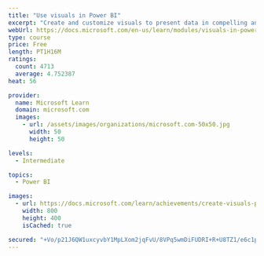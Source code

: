 ```yaml
---
title: "Use visuals in Power BI"
excerpt: "Create and customize visuals to present data in compelling and insightful ways."
webUrl: https://docs.microsoft.com/en-us/learn/modules/visuals-in-power-bi/
type: course
price: Free
length: PT1H16M
ratings:
  count: 4713
  average: 4.752387
heat: 56

provider:
  name: Microsoft Learn
  domain: microsoft.com
  images:
    - url: /assets/images/organizations/microsoft.com-50x50.jpg
      width: 50
      height: 50

levels:
  - Intermediate

topics:
  - Power BI

images:
  - url: https://docs.microsoft.com/learn/achievements/create-visuals-power-bi-desktop-social.png
    width: 800
    height: 400
    isCached: true

secured: "+Vo/p21J6QW1uxcyvbY1MpLXom2jqFvU/8VPq5wmDiFUDRI+R+U8TZ1/e6c1pktIu2mvujh9aDbQRRqe0+5Bbn+zDImJRlbqjdNzfUsswZgns5qEeusqR/NaK8HONqjj0rR2j6/xCqzi3DDGzzxlaN1GkyGDKRQd4e/XW1/I5t6TQnT7Dy8F0ImgS+58sPH0lnHgkty+ez5175UBHqKSsZDk82RPwPEOVz+zYtQXQC0YsgWihidK6c2K1l5oEjlXNWDW7D7Ry3okM1Z7RqhszFyEsL7+Aybb+VM5eemqxAoyRKNZOdoMByd1+u/5UKEfMo2bvFPYHjqZ3QFuoRmsPrmeKpIhZ2QDcZlOWDVtaWnM/MY73fZcGekl75d2nx9mr9j6y///kWstlnS8DW7uqyruYxRrkdqjoZFP952/JZo=;a9luvLV4ND4+FVjO014hgQ=="
---
```


